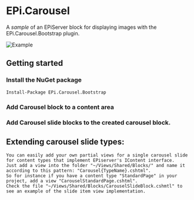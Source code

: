 # EPi.Carousel

A *sample* of an EPiServer block for displaying images with the EPi.Carousel.Bootstrap plugin.

![Example][1]

## Getting started

### Install the NuGet package

    Install-Package EPi.Carousel.Bootstrap

### Add Carousel block to a content area
### Add Carousel slide blocks to the created carousel block.
## Extending carousel slide types:
	
	You can easily add your own partial views for a single carousel slide for content types that implement EPiserver's IContent interface.
	Just add a view into the folder "~/Views/Shared/Blocks/" and name it according to this pattern: "Carousel{TypeName}.cshtml".
	So for instance if you have a content type "StandardPage" in your project, add a view "CarouselStandardPage.cshtml".
	Check the file "~/Views/Shared/Blocks/CarouselSlideBlock.cshmtl" to see an example of the slide item view implementation.

  [1]: https://raw.githubusercontent.com/Geta/EPi.Carousel/master/EPi.Carousel.Bootstrap/example.png
